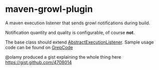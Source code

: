 # maven-growl-plugin #

A maven execution listener that sends growl notifications during build.

Notification quantity and quality is configurable, of course **not**.

The base class should extend [AbstractExecutionListener](http://maven.apache.org/ref/3.0.4/apidocs/org/apache/maven/execution/AbstractExecutionListener.html). Sample usage code can be found on [GrepCode](http://grepcode.com/search/usages?id=repo1.maven.org$maven2@org.apache.maven$maven-core@3.0.4@org$apache$maven$execution@AbstractExecutionListener&type=type&k=u)

@olamy produced a gist explaining the whole thing here https://gist.github.com/4708014
